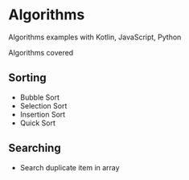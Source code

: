 # Algorithms
Algorithms examples with Kotlin, JavaScript, Python

Algorithms covered

## Sorting

- Bubble Sort
- Selection Sort
- Insertion Sort
- Quick Sort

## Searching

- Search duplicate item in array
